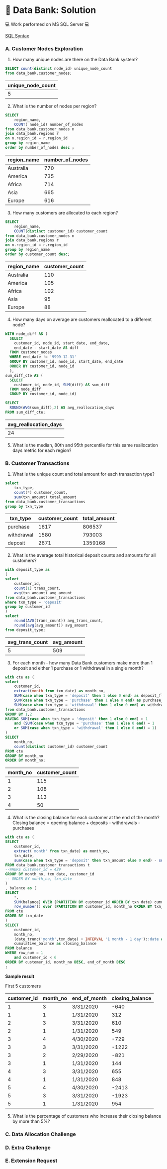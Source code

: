 # 🏦 Data Bank: Solution

💻 Work performed on MS SQL Server 💻

[SQL Syntax](https://github.com/Chicong00/8-week-SQL-challenge/blob/adb92f99774c36d5c6eba7a5f88745372e8253a0/Case%20Study%20%234%20-%20Data%20Bank/Data_bank.sql)

### A. Customer Nodes Exploration
1. How many unique nodes are there on the Data Bank system?
````sql
SELECT count(distinct node_id) unique_node_count
from data_bank.customer_nodes;
````
|unique_node_count|
|---|
|5|
  
2. What is the number of nodes per region?
````sql
SELECT 
    region_name,
    COUNT( node_id) number_of_nodes
from data_bank.customer_nodes n 
join data_bank.regions r 
on n.region_id = r.region_id 
group by region_name
order by number_of_nodes desc ; 
````
|region_name|	number_of_nodes|
|---|---|
|Australia|	770|
|America|	735|
|Africa|	714|
|Asia|	665|
|Europe|	616|

3. How many customers are allocated to each region?
````sql
SELECT 
    region_name,
    COUNT(distinct customer_id) customer_count
from data_bank.customer_nodes n 
join data_bank.regions r 
on n.region_id = r.region_id
group by region_name
order by customer_count desc; 
````
|region_name|	customer_count|
|---|---|  
|Australia|	110|
|America|	105|
|Africa|	102|
|Asia|	95|
|Europe|	88|
  
4. How many days on average are customers reallocated to a different node?
````sql
WITH node_diff AS (
  SELECT 
    customer_id, node_id, start_date, end_date,
    end_date - start_date AS diff
  FROM customer_nodes
  WHERE end_date != '9999-12-31'
  GROUP BY customer_id, node_id, start_date, end_date
  ORDER BY customer_id, node_id
  ),
sum_diff_cte AS (
  SELECT 
    customer_id, node_id, SUM(diff) AS sum_diff
  FROM node_diff
  GROUP BY customer_id, node_id)

SELECT 
  ROUND(AVG(sum_diff),2) AS avg_reallocation_days
FROM sum_diff_cte;  
````  
|avg_reallocation_days|
|---|
|24|  
  
5. What is the median, 80th and 95th percentile for this same reallocation days metric for each region?  
  

### B. Customer Transactions
  
1. What is the unique count and total amount for each transaction type?
````sql
select 
	txn_type,
	count(*) customer_count,
	sum(txn_amount) total_amount
from data_bank.customer_transactions
group by txn_type  
````
|txn_type|	customer_count|	total_amount|
|---|---|---|
|purchase|	1617|	806537|
|withdrawal|	1580|	793003|
|deposit|	2671|	1359168|
  
2. What is the average total historical deposit counts and amounts for all customers?
````sql
with deposit_type as 
(
select
	customer_id,
	count(1) trans_count,
	avg(txn_amount) avg_amount
from data_bank.customer_transactions
where txn_type = 'deposit'
group by customer_id
)
select 
	round(AVG(trans_count)) avg_trans_count,
	round(avg(avg_amount)) avg_amount
from deposit_type;
````
|avg_trans_count|	avg_amount|
|---|---|
|5|	509  |
  
3. For each month - how many Data Bank customers make more than 1 deposit and either 1 purchase or 1 withdrawal in a single month?
````sql
with cte as (
select 
	customer_id,
	extract(month from txn_date) as month_no,
	SUM(case when txn_type = 'deposit' then 1 else 0 end) as deposit_flg,
	SUM(case when txn_type = 'purchase' then 1 else 0 end) as purchase_flg,
	SUM(case when txn_type = 'withdrawal' then 1 else 0 end) as withdrawal_flg
from data_bank.customer_transactions
GROUP BY 1,2
HAVING SUM(case when txn_type = 'deposit' then 1 else 0 end) > 1 
	and (SUM(case when txn_type = 'purchase' then 1 else 0 end) = 1
	or SUM(case when txn_type = 'withdrawal' then 1 else 0 end) = 1)
)
SELECT
	month_no,
	count(distinct customer_id) customer_count
FROM cte
GROUP BY month_no
ORDER BY month_no;
````
|month_no|	customer_count|
|---|---|  
|1|	115|
|2|	108|
|3|	113|
|4|	50|
  
4. What is the closing balance for each customer at the end of the month?
Closing balance = opening balance + deposits - withdrawals - purchases

```sql
with cte as (
SELECT
	customer_id,
	extract('month' from txn_date) as month_no,
	txn_date,
	sum(case when txn_type = 'deposit' then txn_amount else 0 end) - sum(case when txn_type != 'deposit' then txn_amount else 0 end) as balance
FROM data_bank.customer_transactions t
--WHERE customer_id = 429
GROUP BY month_no, txn_date, customer_id
-- ORDER BY month_no, txn_date
)
, balance as (
SELECT 
	*,
	SUM(balance) OVER (PARTITION BY customer_id ORDER BY txn_date) cumulative_balance, -- cumulative balance
	row_number() over (PARTITION BY customer_id, month_no ORDER BY txn_date DESC) as row_num -- row number for each month to get the last balance of the month
FROM cte
ORDER BY txn_date
)
SELECT
	customer_id,
	month_no,
	(date_trunc('month',txn_date) + INTERVAL '1 month - 1 day')::date as end_of_month,
	cumulative_balance as closing_balance
FROM balance
WHERE row_num = 1
	and customer_id < 6
ORDER BY customer_id, month_no DESC, end_of_month DESC
; 
```
**Sample result**

First 5 customers

| customer_id | month_no | end_of_month | closing_balance |
|-------------|----------|--------------|-----------------|
| 1           | 3        | 3/31/2020    | -640            |
| 1           | 1        | 1/31/2020    | 312             |
| 2           | 3        | 3/31/2020    | 610             |
| 2           | 1        | 1/31/2020    | 549             |
| 3           | 4        | 4/30/2020    | -729            |
| 3           | 3        | 3/31/2020    | -1222           |
| 3           | 2        | 2/29/2020    | -821            |
| 3           | 1        | 1/31/2020    | 144             |
| 4           | 3        | 3/31/2020    | 655             |
| 4           | 1        | 1/31/2020    | 848             |
| 5           | 4        | 4/30/2020    | -2413           |
| 5           | 3        | 3/31/2020    | -1923           |
| 5           | 1        | 1/31/2020    | 954             |


5. What is the percentage of customers who increase their closing balance by more than 5%? 
  
### C. Data Allocation Challenge

### D. Extra Challenge

### E. Extension Request


